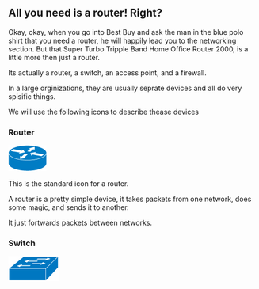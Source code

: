 ## All you need is a router! Right?
Okay, okay, when you go into Best Buy and ask the man in the blue polo shirt that you need a router, he will happily lead you to the networking section. But that Super Turbo Tripple Band Home Office Router 2000, is a little more then just a router.

Its actually a router, a switch, an access point, and a firewall.

In a large orginizations, they are usually seprate devices and all do very spisific things.

We will use the following icons to describe thease devices

### Router
![router](/resources/network_icons/router.jpg)

This is the standard icon for a router.

A router is a pretty simple device, it takes packets from one network, does some magic, and sends it to another.

It just fortwards packets between networks.

### Switch
![switch](/resources/network_icons/switch.jpg)
